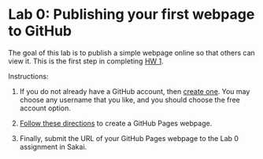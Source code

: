 # Lab 0: Publishing your first webpage to GitHub

The goal of this lab is to publish a simple webpage online so that others can view it.
This is the first step in completing [HW 1](/hw_01/).

Instructions:

1. If you do not already have a GitHub account, then [create one](https://github.com/join?source=header-home).
You may choose any username that you like, and you should choose the free account option.

1. [Follow these directions](https://pages.github.com/) to create a GitHub Pages webpage.

1. Finally, submit the URL of your GitHub Pages webpage to the Lab 0 assignment in Sakai.

